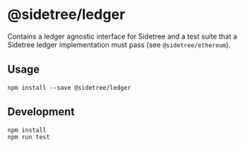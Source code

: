 # @sidetree/ledger

Contains a ledger agnostic interface for Sidetree and a test suite that a Sidetree ledger implementation must pass (see `@sidetree/ethereum`).

## Usage

```
npm install --save @sidetree/ledger
```

## Development

```
npm install
npm run test
```
